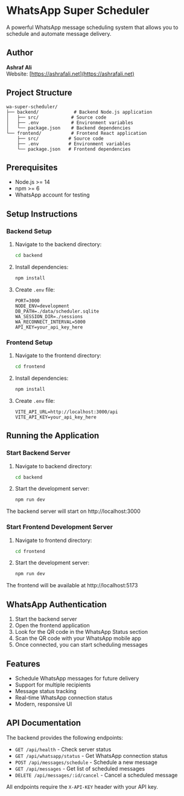 # WhatsApp Super Scheduler

A powerful WhatsApp message scheduling system that allows you to schedule and automate message delivery.

## Author
**Ashraf Ali**  
Website: [https://ashrafali.net](https://ashrafali.net)

## Project Structure
```
wa-super-scheduler/
├── backend/             # Backend Node.js application
│   ├── src/            # Source code
│   ├── .env            # Environment variables
│   └── package.json    # Backend dependencies
└── frontend/           # Frontend React application
    ├── src/           # Source code
    ├── .env           # Environment variables
    └── package.json   # Frontend dependencies
```

## Prerequisites
- Node.js >= 14
- npm >= 6
- WhatsApp account for testing

## Setup Instructions

### Backend Setup
1. Navigate to the backend directory:
   ```bash
   cd backend
   ```

2. Install dependencies:
   ```bash
   npm install
   ```

3. Create `.env` file:
   ```env
   PORT=3000
   NODE_ENV=development
   DB_PATH=./data/scheduler.sqlite
   WA_SESSION_DIR=./sessions
   WA_RECONNECT_INTERVAL=5000
   API_KEY=your_api_key_here
   ```

### Frontend Setup
1. Navigate to the frontend directory:
   ```bash
   cd frontend
   ```

2. Install dependencies:
   ```bash
   npm install
   ```

3. Create `.env` file:
   ```env
   VITE_API_URL=http://localhost:3000/api
   VITE_API_KEY=your_api_key_here
   ```

## Running the Application

### Start Backend Server
1. Navigate to backend directory:
   ```bash
   cd backend
   ```

2. Start the development server:
   ```bash
   npm run dev
   ```

The backend server will start on http://localhost:3000

### Start Frontend Development Server
1. Navigate to frontend directory:
   ```bash
   cd frontend
   ```

2. Start the development server:
   ```bash
   npm run dev
   ```

The frontend will be available at http://localhost:5173

## WhatsApp Authentication
1. Start the backend server
2. Open the frontend application
3. Look for the QR code in the WhatsApp Status section
4. Scan the QR code with your WhatsApp mobile app
5. Once connected, you can start scheduling messages

## Features
- Schedule WhatsApp messages for future delivery
- Support for multiple recipients
- Message status tracking
- Real-time WhatsApp connection status
- Modern, responsive UI

## API Documentation
The backend provides the following endpoints:

- `GET /api/health` - Check server status
- `GET /api/whatsapp/status` - Get WhatsApp connection status
- `POST /api/messages/schedule` - Schedule a new message
- `GET /api/messages` - Get list of scheduled messages
- `DELETE /api/messages/:id/cancel` - Cancel a scheduled message

All endpoints require the `X-API-KEY` header with your API key.